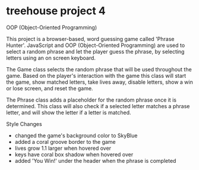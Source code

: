 # treehouse project 4
OOP (Object-Oriented Programming)

This project is a browser-based, word guessing game called 'Phrase Hunter'.
JavaScript and OOP (Object-Oriented Programming) are used to select a random
phrase and let the player guess the phrase, by selecting letters using an on
screen keyboard.

The Game class selects the random phrase that will be used throughout the game.
Based on the player's interaction with the game this class will start the game,
show matched letters, take lives away, disable letters, show a win or lose screen,
and reset the game.

The Phrase class adds a placeholder for the random phrase once it is determined.
This class will also check if a selected letter matches a phrase letter, and will
show the letter if a letter is matched.

Style Changes
- changed the game's background color to SkyBlue
- added a coral groove border to the game
- lives grow 1.1 larger when hovered over
- keys have coral box shadow when hovered over
- added 'You Win!' under the header when the phrase is completed
